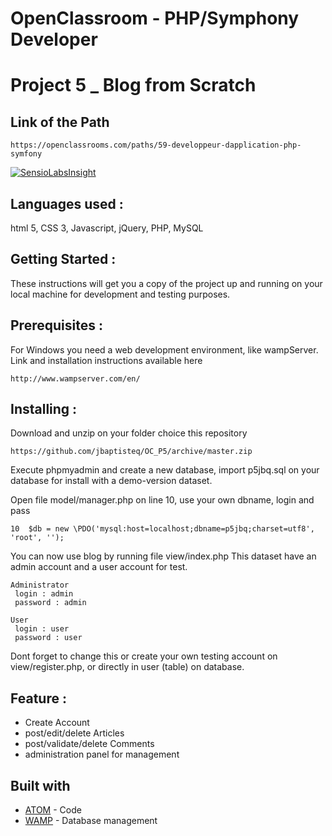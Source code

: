 # OpenClassroom - PHP/Symphony Developer 
# Project 5 _ Blog from Scratch

## Link of the Path
 ```
 https://openclassrooms.com/paths/59-developpeur-dapplication-php-symfony
 ```
 [![SensioLabsInsight](https://insight.sensiolabs.com/projects/31d9ccf6-7358-41f6-857b-bcbab13fd336/big.png)](https://insight.sensiolabs.com/projects/31d9ccf6-7358-41f6-857b-bcbab13fd336) 
 
## Languages used :
 html 5, CSS 3, Javascript, jQuery, PHP, MySQL
 
## Getting Started :
  These instructions will get you a copy of the project up and running on your local machine for development and testing purposes.
 
## Prerequisites :
  For Windows you need a web development environment, like wampServer.
  Link and installation instructions available here 
  ```
  http://www.wampserver.com/en/
  ```

## Installing :
 Download and unzip on your folder choice this repository 
 ```
 https://github.com/jbaptisteq/OC_P5/archive/master.zip
 ```
 Execute phpmyadmin and create a new database, import p5jbq.sql on your database for install with a demo-version dataset.
 
 Open file model/manager.php on line 10, use your own dbname, login and pass
 ```
 10  $db = new \PDO('mysql:host=localhost;dbname=p5jbq;charset=utf8', 'root', '');
 ```
 You can now use blog by running file view/index.php
 This dataset have an admin account and a user account for test.
 ```
 Administrator
  login : admin 
  password : admin
  
 User
  login : user 
  password : user
 ```
 Dont forget to change this or create your own testing account on view/register.php, or directly in user (table) on database.
 
## Feature :
* Create Account
* post/edit/delete Articles
* post/validate/delete Comments
* administration panel for management

## Built with
* [ATOM](https://atom.io/) - Code
* [WAMP](http://www.wampserver.com/en/) - Database management

